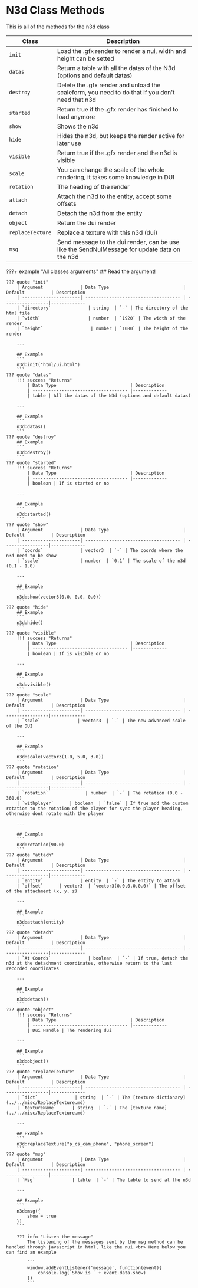 # N3d Class Methods
This is all of the methods for the n3d class

| Class            | Description                                                                                     |
|------------------|-------------------------------------------------------------------------------------------------|
| `init`           | Load the .gfx render to render a nui, width and height can be setted                            |
| `datas`          | Return a table with all the datas of the N3d (options and default datas)                        |
| `destroy`        | Delete the .gfx render and unload the scaleform, you need to do that if you don't need that n3d |
| `started`        | Return true if the .gfx render has finished to load anymore                                     |
| `show`           | Shows the n3d                                                                                   |
| `hide`           | Hides the n3d, but keeps the render active for later use                                        |
| `visible`        | Return true if the .gfx render and the n3d is visible                                           |
| `scale`          | You can change the scale of the whole rendering, it takes some knowledge in DUI                 |
| `rotation`       | The heading of the render                                                                       |
| `attach`         | Attach the n3d to the entity, accept some offsets                                               |
| `detach`         | Detach the n3d from the entity                                                                  |
| `object`         | Return the dui render                                                                           |
| `replaceTexture` | Replace a texture with this n3d (dui)                                                           |
| `msg`            | Send message to the dui render, can be use like the SendNuiMessage for update data on the n3d   |

???+ example "All classes arguments"
    ## Read the argument!

    ??? quote "init"
        | Argument              | Data Type                            | Default          | Description
        | ----------------------| ------------------------------------ | -----------------|-------------
        | `directory`              | string  | `-` | The directory of the html file
        | `width`                  | number  | `1920` | The width of the render
        | `height`                  | number | `1080` | The height of the render

        ---

        ## Example
        ```
        n3d:init("html/ui.html")
        ```
    ??? quote "datas"
        !!! success "Returns"
            | Data Type                            | Description
            | ------------------------------------ |-------------
            | table | All the datas of the N3d (options and default datas)

        ---
        
        ## Example
        ```
        n3d:datas()
        ```
    ??? quote "destroy"
        ## Example
        ```
        n3d:destroy()
        ```
    ??? quote "started"
        !!! success "Returns"
            | Data Type                            | Description
            | ------------------------------------ |-------------
            | boolean | If is started or no

        ---

        ## Example
        ```
        n3d:started()
        ```
    ??? quote "show"
        | Argument              | Data Type                            | Default          | Description
        | ----------------------| ------------------------------------ | -----------------|-------------
        | `coords`              | vector3  | `-` | The coords where the n3d need to be show
        | `scale`               | number  | `0.1` | The scale of the n3d (0.1 - 1.0)

        ---

        ## Example
        ```
        n3d:show(vector3(0.0, 0.0, 0.0))
        ```
    ??? quote "hide"
        ## Example
        ```
        n3d:hide()
        ```
    ??? quote "visible"
        !!! success "Returns"
            | Data Type                            | Description
            | ------------------------------------ |-------------
            | boolean | If is visible or no

        ---
        
        ## Example
        ```
        n3d:visible()
        ```
    ??? quote "scale"
        | Argument              | Data Type                            | Default          | Description
        | ----------------------| ------------------------------------ | -----------------|-------------
        | `scale`              | vector3  | `-` | The new advanced scale of the DUI

        ---
        
        ## Example
        ```
        n3d:scale(vector3(1.0, 5.0, 3.0))
        ```
    ??? quote "rotation"
        | Argument              | Data Type                            | Default          | Description
        | ----------------------| ------------------------------------ | -----------------|-------------
        | `rotation`              | number  | `-` | The rotation (0.0 - 360.0)
        | `withplayer`      | boolean  | `false` | If true add the custom rotation to the rotation of the player for sync the player heading, otherwise dont rotate with the player

        ---
        
        ## Example
        ```
        n3d:rotation(90.0)
        ```
    ??? quote "attach"
        | Argument              | Data Type                            | Default          | Description
        | ----------------------| ------------------------------------ | -----------------|-------------
        | `entity`              | entity  | `-` | The entity to attach
        | `offset`      | vector3  | `vector3(0.0,0.0,0.0)` | The offset of the attachment (x, y, z)

        ---
        
        ## Example
        ```
        n3d:attach(entity)
        ```
    ??? quote "detach"
        | Argument              | Data Type                            | Default          | Description
        | ----------------------| ------------------------------------ | -----------------|-------------
        | `At Coords`              | boolean  | `-` | If true, detach the n3d at the detachment coordinates, otherwise return to the last recorded coordinates

        ---
        
        ## Example
        ```
        n3d:detach()
        ```
    ??? quote "object"
        !!! success "Returns"
            | Data Type                            | Description
            | ------------------------------------ |-------------
            | Dui Handle | The rendering dui

        ---
        
        ## Example
        ```
        n3d:object()
        ```
    ??? quote "replaceTexture"
        | Argument              | Data Type                            | Default          | Description
        | ----------------------| ------------------------------------ | -----------------|-------------
        | `dict`              | string  | `-` | The [texture dictionary](../../misc/ReplaceTexture.md)
        | `textureName`      | string  | `-` | The [texture name](../../misc/ReplaceTexture.md)

        ---
        
        ## Example
        ```
        n3d:replaceTexture("p_cs_cam_phone", "phone_screen")
        ```
    ??? quote "msg"
        | Argument              | Data Type                            | Default          | Description
        | ----------------------| ------------------------------------ | -----------------|-------------
        | `Msg`              | table  | `-` | The table to send at the n3d

        ---
        
        ## Example
        ```
        n3d:msg({
            show = true
        })
        ```

        ??? info "Listen the message"
            The listening of the messages sent by the msg method can be handled through javascript in html, like the nui.<br> Here below you can find an example

            ```
            window.addEventListener('message', function(event){		
                console.log(`Show is ` + event.data.show)
            })
            ```